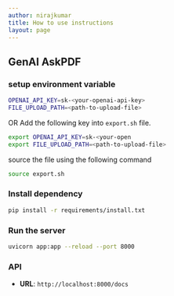 ```yaml
---
author: nirajkumar
title: How to use instructions
layout: page
---
```



## GenAI AskPDF

### setup environment variable


```bash
OPENAI_API_KEY=sk-<your-openai-api-key>
FILE_UPLOAD_PATH=<path-to-upload-file>
```

OR 
Add the following key into `export.sh` file. 
```bash
export OPENAI_API_KEY=sk-<your-open
export FILE_UPLOAD_PATH=<path-to-upload-file>
```

source the file using the following command


```bash
source export.sh
```

### Install dependency

```bash
pip install -r requirements/install.txt
```

### Run the server

```bash
uvicorn app:app --reload --port 8000
```

### API

- **URL**: `http://localhost:8000/docs`

